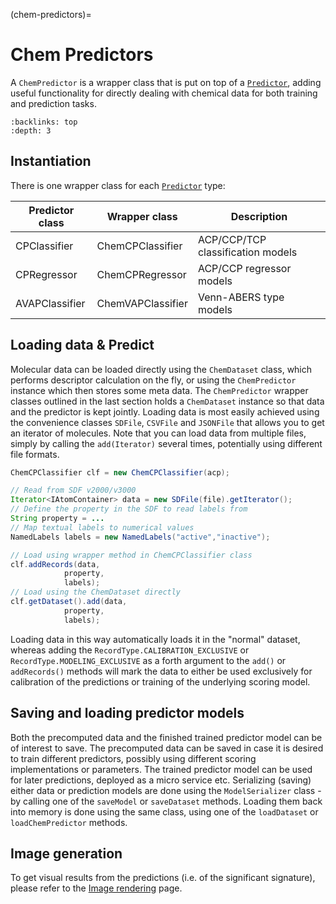 (chem-predictors)=

# Chem Predictors

A `ChemPredictor` is a wrapper class that is put on top of a [`Predictor`](sparse-predictors), adding useful functionality for directly dealing with chemical data for both training and prediction tasks.

```{contents} Table of Contents
:backlinks: top
:depth: 3
```

## Instantiation

There is one wrapper class for each [`Predictor`](sparse-predictors) type:


|Predictor class | Wrapper class | Description |
|-|-|-|
|CPClassifier|ChemCPClassifier|ACP/CCP/TCP classification models|
|CPRegressor|ChemCPRegressor|ACP/CCP regressor models|
|AVAPClassifier|ChemVAPClassifier|Venn-ABERS type models|


## Loading data & Predict

Molecular data can be loaded directly using the `ChemDataset` class, which performs descriptor calculation on the fly, or using the `ChemPredictor` instance which then stores some meta data. The `ChemPredictor` wrapper classes outlined in the last section holds a `ChemDataset` instance so that data and the predictor is kept jointly. Loading data is most easily achieved using the convenience classes `SDFile`, `CSVFile` and `JSONFile` that allows you to get an iterator of molecules. Note that you can load data from multiple files, simply by calling the `add(Iterator)` several times, potentially using different file formats.

```java
ChemCPClassifier clf = new ChemCPClassifier(acp);

// Read from SDF v2000/v3000
Iterator<IAtomContainer> data = new SDFile(file).getIterator();
// Define the property in the SDF to read labels from
String property = ...
// Map textual labels to numerical values
NamedLabels labels = new NamedLabels("active","inactive");

// Load using wrapper method in ChemCPClassifier class
clf.addRecords(data,
			property,
			labels);
// Load using the ChemDataset directly
clf.getDataset().add(data,
            property,
            labels);

```

Loading data in this way automatically loads it in the "normal" dataset, whereas adding the `RecordType.CALIBRATION_EXCLUSIVE` or `RecordType.MODELING_EXCLUSIVE` as a forth argument to the `add()` or `addRecords()` methods will mark the data to either be used exclusively for calibration of the predictions or training of the underlying scoring model.

## Saving and loading predictor models

Both the precomputed data and the finished trained predictor model can be of interest to save. The precomputed data can be saved in case it is desired to train different predictors, possibly using different scoring implementations or parameters. The trained predictor model can be used for later predictions, deployed as a micro service etc. Serializing (saving) either data or prediction models are done using the `ModelSerializer` class - by calling one of the `saveModel` or `saveDataset` methods. Loading them back into memory is done using the same class, using one of the `loadDataset` or `loadChemPredictor` methods.

## Image generation

To get visual results from the predictions (i.e. of the significant signature), please refer to the [Image rendering](../depiction/images.md) page.
